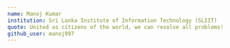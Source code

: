 ```yaml
---
name: Manoj Kumar
institution: Sri Lanka Institute of Information Technology (SLIIT)
quote: United as citizens of the world, we can resolve all problems!
github_user: manoj997
---
```

